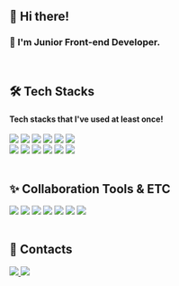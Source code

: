 ## 👋 Hi there!
### 🌱 I'm Junior Front-end Developer.
<br>

<div align=left>
  <h2>🛠 Tech Stacks</h2>
  <h4>Tech stacks that I've used at least once!</h4>
</div>
</div>
<div align="left">
  <img src="https://img.shields.io/badge/React-61DAFB?style=plastic&logo=react&logoColor=black">
  <img src="https://img.shields.io/badge/Next.js-000000?style=plastic&logo=next.js&logoColor=red">
  <img src="https://img.shields.io/badge/Express-61DAFB?style=plastic&logo=express&logoColor=blue">
  <img src="https://img.shields.io/badge/JavaScript-F7DF1E?style=plastic&logo=javascript&logoColor=black">
  <img src="https://img.shields.io/badge/TypeScript-%23007ACC.svg?style=plastic&logo=typescript&logoColor=white">
  <img src="https://img.shields.io/badge/styled%20components-DB7093?style=plastic&logo=styled%20components&logoColor=white"/>
  <br>
  <img src="https://img.shields.io/badge/Java-007396?style=plastic&logo=java&logoColor=white">
  <img src="https://img.shields.io/badge/Python-3776AB?style=plastic&logo=python&logoColor=white">
  <img src="https://img.shields.io/badge/C-A8B9CC?style=plastic&logo=c&logoColor=white">
  <img src="https://img.shields.io/badge/Storybook-FF4785.svg?style=plastic&logo=Storybook&logoColor=yellow">
  <img src= "https://img.shields.io/badge/MySQL-4479A1.svg?style=plastic&logo=MySQL&logoColor=white">
  <img src="https://img.shields.io/badge/Git-F05032.svg?style=plastic&logo=github&logoColor=black">
  <br>
</div>
<br>
<div align="left">
  <h2>✨ Collaboration Tools & ETC</h2>
  <img src= "https://img.shields.io/badge/Vercel-000000.svg?style=plastic&logo=Vercel&logoColor=white">
  <img src="https://img.shields.io/badge/Netlify-00C7B7.svg?style=plastic&logo=Netlify&logoColor=white">
  <img src="https://img.shields.io/badge/Notion-000000.svg?style=plastic&logo=Notion&logoColor=yellow"> 
  <img src="https://img.shields.io/badge/Slack-4A154B.svg?style=plastic&logo=Slack&logoColor=blue">
  <img src="https://img.shields.io/badge/Github-181717.svg?style=plastic&logo=github&logoColor=black">
  <img src="https://img.shields.io/badge/Figma-F24E1E.svg?style=plastic&logo=Figma&logoColor=white">
  <img src="https://img.shields.io/badge/Adobe%20XD-FF61F6.svg?style=plastic&logo=Adobe%20XD&logoColor=pink">
</div>
<br>
<div align="left">
  <h2>📨 Contacts</h2>
  <a href="https://velog.io/@qkrthdus605">
    <img src= "https://img.shields.io/badge/Velog-20C997.svg?style=plastic&logo=Velog&logoColor=white">
  </a>
  <a href = "mailto:qkrthdus605@gmail.com">
    <img src= "https://img.shields.io/badge/Gmail-EA4335.svg?style=plastic&logo=Gmail&logoColor=white&link=mailto:qkrthdus605@gmail.com">
  </a>   
</div>

<br>
<br>
</div>

